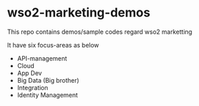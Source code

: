
wso2-marketing-demos
====================

This repo contains demos/sample codes regard wso2 marketting

It have six focus-areas as below

- API-management
- Cloud
- App Dev
- Big Data (Big brother)
- Integration
- Identity Management
